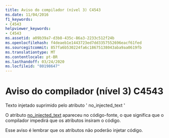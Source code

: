```yaml
---
title: Aviso do compilador (nível 3) C4543
ms.date: 11/04/2016
f1_keywords:
- C4543
helpviewer_keywords:
- C4543
ms.assetid: a09b39a7-d3b8-435c-86a3-2233c512f24b
ms.openlocfilehash: f4deaeb1e1443723ed7dd3357552696eacf61fed
ms.sourcegitcommit: 857fa6b530224fa6c18675138043aba9aa0619fb
ms.translationtype: MT
ms.contentlocale: pt-BR
ms.lasthandoff: 03/24/2020
ms.locfileid: "80198647"
---
```

# <a name="compiler-warning-level-3-c4543"></a>Aviso do compilador (nível 3) C4543

Texto injetado suprimido pelo atributo ' no_injected_text '

O atributo [no_injected_text](../../windows/no-injected-text.md) apareceu no código-fonte, o que significa que o compilador impedirá que os atributos insiram o código.

Esse aviso é lembrar que os atributos não poderão injetar código.
